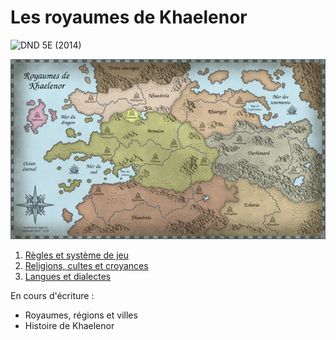 # Les royaumes de Khaelenor

![DND 5E (2014)](https://img.shields.io/badge/DND-5E%20%282014%29-red?logo=dungeonsanddragons-red?logo=dungeonsanddragons)

[![Carte des royaumes de Khaelenor](https://raw.githubusercontent.com/poulednd/public/refs/heads/master/maps/khaelenor-600x343.png)](https://github.com/poulednd/public/blob/master/maps/khaelenor-2800x1600.png)

1. [Règles et système de jeu](https://github.com/poulednd/public/blob/master/regles-et-systeme-de-jeu.md)
2. [Religions, cultes et croyances](https://github.com/poulednd/public/blob/master/religions-cultes-et-croyances.md)
3. [Langues et dialectes](https://github.com/poulednd/public/blob/master/langues-et-dialectes.md)

En cours d'écriture :

- Royaumes, régions et villes
- Histoire de Khaelenor
